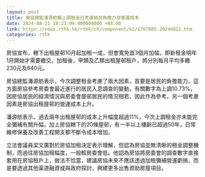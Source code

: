```yaml
---
layout: post
title: 房協總監潘源舫稱上調租金已考慮居民負擔力及營運成本　
date: 2024-08-21 18:23:09.000000000 +08:00
link: https://news.rthk.hk/rthk/ch/component/k2/1767085-20240821.htm
categories: rthk
---
```


房協宣布，轄下出租屋邨10月起加租一成，但會寬免首3個月加幅，即新租金明年1月開始才需要繳交。加租後，甲類及乙類出租屋邨租戶，將分別每月平均多繳230元及640元。

房協總監潘源舫表示，今次調整租金考慮了兩大因素，首要是居民的負擔能力，這方面房協參考房委會最近進行的居民入息調查的變動，有關數字為上調10.73%，因房協居民的經濟情況與房委會屋邨居民的情況相若，因此作為參考。另一個考慮因素是房協出租屋邨的營運成本上升。

潘源舫表示，過去兩年出租屋邨的成本上升幅度超過11%，今次上調租金亦未能完全彌補有關升幅，加上房協轄下的20條屋邨，有一半以上樓齡已超過50年，日常維修保養及改善工程開支都不斷令成本增加。

立法會議員梁文廣對於房協加租決定表示理解，但認為房協並無清晰的租金調整機制，而過往房協加租幅度，一般較房委會低。他認為房協將房委會的調查數字直接套用在房協租戶上，做法不恰當，建議房協未來不應該透過加租彌補營運虧損，而是要透過其他渠道融資或與政府探討，興建更多出售資助房屋項目。
